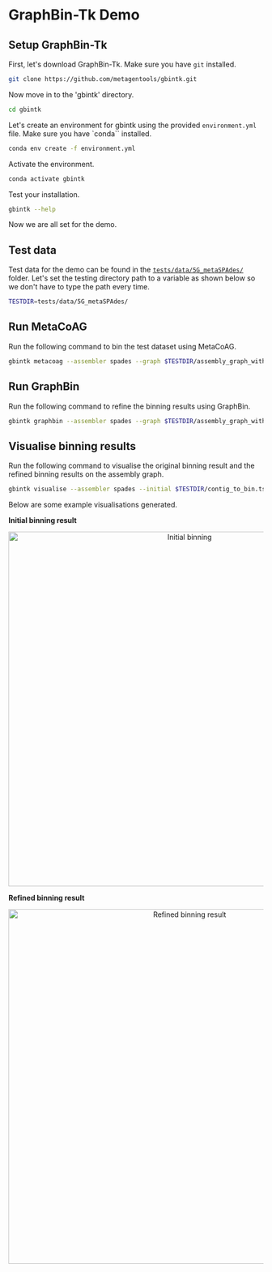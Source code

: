 # GraphBin-Tk Demo

## Setup GraphBin-Tk

First, let's download GraphBin-Tk. Make sure you have `git` installed.

```bash
git clone https://github.com/metagentools/gbintk.git
```

Now move in to the 'gbintk' directory.

```bash
cd gbintk
```

Let's create an environment for gbintk using the provided `environment.yml` file. Make sure you have `conda`` installed.

```bash
conda env create -f environment.yml
```

Activate the environment.

```bash
conda activate gbintk
```

Test your installation.

```bash
gbintk --help
```

Now we are all set for the demo.

## Test data

Test data for the demo can be found in the [`tests/data/5G_metaSPAdes/`](https://github.com/metagentools/gbintk/tree/main/tests/data/Sim-5G%2BmetaSPAdes) folder. Let's set the testing directory path to a variable as shown below so we don't have to type the path every time.

```bash
TESTDIR=tests/data/5G_metaSPAdes/
```

## Run MetaCoAG

Run the following command to bin the test dataset using MetaCoAG.

```bash
gbintk metacoag --assembler spades --graph $TESTDIR/assembly_graph_with_scaffolds.gfa --contigs $TESTDIR/contigs.fasta --paths $TESTDIR/contigs.paths --abundance $TESTDIR/coverm_mean_coverage.tsv --output $TESTDIR
```

## Run GraphBin

Run the following command to refine the binning results using GraphBin.

```bash
gbintk graphbin --assembler spades --graph $TESTDIR/assembly_graph_with_scaffolds.gfa --contigs $TESTDIR/contigs.fasta --paths $TESTDIR/contigs.paths --binned $TESTDIR/contig_to_bin.tsv --output $TESTDIR
```

## Visualise binning results

Run the following command to visualise the original binning result and the refined binning results on the assembly graph.

```bash
gbintk visualise --assembler spades --initial $TESTDIR/contig_to_bin.tsv --final $TESTDIR/graphbin_output.csv --graph $TESTDIR/assembly_graph_with_scaffolds.gfa --paths $TESTDIR/contigs.paths --output $TESTDIR --width 2500 --height 2500
```

Below are some example visualisations generated.

**Initial binning result**

<p align="center">
  <img src="https://raw.githubusercontent.com/metagentools/gbintk/master/docs/images/initial_binning_result.png" width="700" title="Initial binning" alt="Initial binning">
</p>

**Refined binning result**

<p align="center">
  <img src="https://raw.githubusercontent.com/metagentools/gbintk/master/docs/images/final_GraphBin_binning_result.png" width="700" title="Refined binning result" alt="Refined binning result">
</p>
